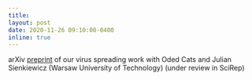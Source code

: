 ```yaml
---
title:
layout: post
date: 2020-11-26 09:10:00-0400
inline: true
---
```


arXiv [preprint](https://arxiv.org/abs/2011.12770) of our virus spreading work with Oded Cats and Julian Sienkiewicz (Warsaw University of Technology)  (under review in SciRep)
